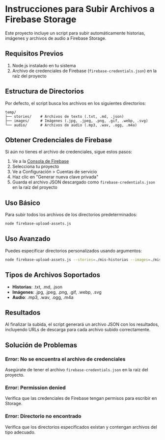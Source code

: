 # Instrucciones para Subir Archivos a Firebase Storage

Este proyecto incluye un script para subir automáticamente historias, imágenes y archivos de audio a Firebase Storage.

## Requisitos Previos

1. Node.js instalado en tu sistema
2. Archivo de credenciales de Firebase (`firebase-credentials.json`) en la raíz del proyecto

## Estructura de Directorios

Por defecto, el script busca los archivos en los siguientes directorios:

```
temp/
├── stories/    # Archivos de texto (.txt, .md, .json)
├── images/     # Imágenes (.jpg, .jpeg, .png, .gif, .webp, .svg)
└── audio/      # Archivos de audio (.mp3, .wav, .ogg, .m4a)
```

## Obtener Credenciales de Firebase

Si aún no tienes el archivo de credenciales, sigue estos pasos:

1. Ve a la [Consola de Firebase](https://console.firebase.google.com/)
2. Selecciona tu proyecto
3. Ve a Configuración > Cuentas de servicio
4. Haz clic en "Generar nueva clave privada"
5. Guarda el archivo JSON descargado como `firebase-credentials.json` en la raíz del proyecto

## Uso Básico

Para subir todos los archivos de los directorios predeterminados:

```bash
node firebase-upload-assets.js
```

## Uso Avanzado

Puedes especificar directorios personalizados usando argumentos:

```bash
node firebase-upload-assets.js --stories=./mis-historias --images=./mis-imagenes --audio=./mis-audios
```

## Tipos de Archivos Soportados

- **Historias**: .txt, .md, .json
- **Imágenes**: .jpg, .jpeg, .png, .gif, .webp, .svg
- **Audio**: .mp3, .wav, .ogg, .m4a

## Resultados

Al finalizar la subida, el script generará un archivo JSON con los resultados, incluyendo URLs de descarga para cada archivo subido correctamente.

## Solución de Problemas

### Error: No se encuentra el archivo de credenciales

Asegúrate de tener el archivo `firebase-credentials.json` en la raíz del proyecto.

### Error: Permission denied

Verifica que las credenciales de Firebase tengan permisos para escribir en Storage.

### Error: Directorio no encontrado

Verifica que los directorios especificados existan y contengan archivos del tipo adecuado. 